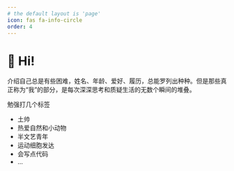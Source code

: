 ```yaml
---
# the default layout is 'page'
icon: fas fa-info-circle
order: 4
---
```

# 👋 Hi!

介绍自己总是有些困难，姓名、年龄、爱好、履历，总能罗列出种种。但是那些真正称为“我”的部分，是每次深深思考和质疑生活的无数个瞬间的堆叠。

勉强打几个标签

* 土帅
* 热爱自然和小动物
* 半文艺青年
* 运动细胞发达
* 会写点代码
* ...
